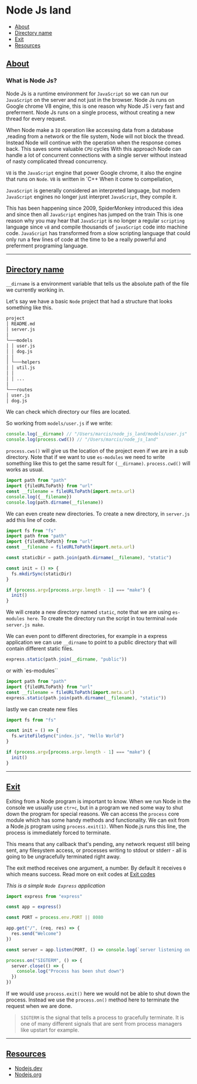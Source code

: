 # Node Js land

- [About](#about)
- [Directory name](#dirname)
- [Exit](#exit)
- [Resources](#resources)

## [About](#about)

### What is Node Js?

Node Js is a runtime environment for `JavaScript` so we can run our `JavaScript` on the server and not just in the browser.
Node Js runs on Google chrome V8 engine, this is one reason why Node JS i very fast and preferment.
Node Js runs on a single process, without creating a new thread for every request.

When Node make a `IO` operation like accessing data from a database ,reading from a network or the file system, Node will not block the thread.
Instead Node will continue with the operation when the response comes back. This saves some valuable `CPU` cycles
With this approach Node can handle a lot of concurrent connections with a single server without instead of nasty complicated thread concurrency.

`V8` is the `JavaScript` engine that power Google chrome, it also the engine that runs on `Node`.
`V8` is written in `C++
When it come to compellation,

`JavaScript` is generally considered an interpreted language, but modern `JavaScript` engines no longer just interpret `JavaScript`, they compile it.

This has been happening since 2009, SpiderMonkey introduced this idea and since then all `JavaScript` engines has jumped on the train
This is one reason why you may hear that `JavaScript` is no longer a regular `scripting` language since `v8` and compile thousands of `javaScript` code into machine code.
`JavaScript` has transformed from a slow scripting language that could only run a few lines of code at the time to be a really powerful and preferment programing language.

---

## [Directory name](#dirname)

`__dirname` is a environment variable that tells us the absolute path of the file we currently working in.

Let's say we have a basic `Node` project that had a structure that looks something like this.

```md
project
│ README.md
│ server.js
│
└───models
│ │ user.js
│ │ dog.js
│ │
│ └───helpers
│ │ util.js
│ │
│ │ ...
│
└───routes
│ user.js
│ dog.js
```

We can check which directory our files are located.

So working from `models/user.js` if we write:

```js
console.log(__dirname) // "/Users/marcis/node_js_land/models/user.js"
console.log(process.cwd()) // "/Users/marcis/node_js_land"
```

`process.cws()` will give us the location of the project even if we are in a sub directory.
Note that if we want to use `es-modules` we need to write something like this to get the same result for `(__dirname)`.
`process.cwd()` will works as usual.

```js
import path from "path"
import {fileURLToPath} from "url"
const __filename = fileURLToPath(import.meta.url)
console.log({__filename})
console.log(path.dirname(__filename))
```

We can even create new directories.
To create a new directory, in `server.js` add this line of code.

```js
import fs from "fs"
import path from "path"
import {fileURLToPath} from "url"
const __filename = fileURLToPath(import.meta.url)

const staticDir = path.join(path.dirname(__filename), "static")

const init = () => {
  fs.mkdirSync(staticDir)
}

if (process.argv[process.argv.length - 1] === "make") {
  init()
}
```

We will create a new directory named `static`, note that we are using `es-modules here`.
To create the directory run the script in tou terminal `node server.js make`.

We can even pont to different directories, for example in a express application we can use `__dirname` to point to a public directory that will contain different static files.

```js
express.static(path.join(__dirname, "public"))
```

or with `es-modules``

```js
import path from "path"
import {fileURLToPath} from "url"
const __filename = fileURLToPath(import.meta.url)
express.static(path.join(path.dirname(__filename), "static"))
```

lastly we can create new files

```js
import fs from "fs"

const init = () => {
  fs.writeFileSync("index.js", "Hello World")
}

if (process.argv[process.argv.length - 1] === "make") {
  init()
}
```

---

## [Exit](#exit)

Exiting from a Node program is important to know. When we run Node in the console we usually use `ctr+c`, but in a program we ned some way to shut down the program for special reasons.
We can access the `process` core module which has some handy methods and functionality.
We can exit from a Node.js program using `process.exit(1)`.
When Node.js runs this line, the process is immediately forced to terminate.

This means that any callback that's pending, any network request still being sent, any filesystem access, or processes writing to stdout or stderr - all is going to be ungracefully terminated right away.

The exit method receives one argument, a number. By default it receives `0` which means success.
Read more on exit codes at [Exit codes](https://nodejs.org/api/process.html#process_exit_codes)

_This is a simple `Node Express` application_

```js
import express from "express"

const app = express()

const PORT = process.env.PORT || 8080

app.get("/", (req, res) => {
  res.send("Welcome")
})

const server = app.listen(PORT, () => console.log(`server listening on port ${PORT}`))

process.on("SIGTERM", () => {
  server.close(() => {
    console.log("Process has been shut down")
  })
})
```

If we would use `process.exit()` here we would not be able to shut down the process.
Instead we use the `process.on()` method here to terminate the request when we are done.

> `SIGTERM` is the signal that tells a process to gracefully terminate. It is one of many different signals that are sent from process managers like upstart for example.

---

## [Resources](#resources)

- [Nodejs.dev](https://nodejs.dev/)
- [Nodejs.org](https://nodejs.org/en/)
